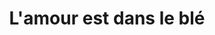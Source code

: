 ---
title: "L'amour est dans le blé"
url: /saint-sebastien-sur-loire/lamour-est-dans-le-ble/
shop: Bäckerei
---
